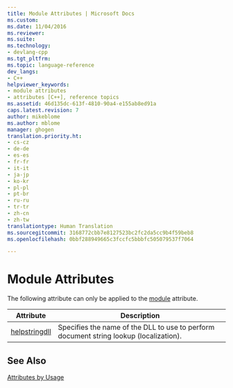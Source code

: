 ```yaml
---
title: Module Attributes | Microsoft Docs
ms.custom: 
ms.date: 11/04/2016
ms.reviewer: 
ms.suite: 
ms.technology:
- devlang-cpp
ms.tgt_pltfrm: 
ms.topic: language-reference
dev_langs:
- C++
helpviewer_keywords:
- module attributes
- attributes [C++], reference topics
ms.assetid: 46d135dc-613f-4810-90a4-e155ab8ed91a
caps.latest.revision: 7
author: mikeblome
ms.author: mblome
manager: ghogen
translation.priority.ht:
- cs-cz
- de-de
- es-es
- fr-fr
- it-it
- ja-jp
- ko-kr
- pl-pl
- pt-br
- ru-ru
- tr-tr
- zh-cn
- zh-tw
translationtype: Human Translation
ms.sourcegitcommit: 3168772cbb7e8127523bc2fc2da5cc9b4f59beb8
ms.openlocfilehash: 0bbf288949665c3fccfc5bbbfc505079537f7064

---
```

# Module Attributes
The following attribute can only be applied to the [module](../windows/module-cpp.md) attribute.  
  
|Attribute|Description|  
|---------------|-----------------|  
|[helpstringdll](../windows/helpstringdll.md)|Specifies the name of the DLL to use to perform document string lookup (localization).|  
  
## See Also  
 [Attributes by Usage](../windows/attributes-by-usage.md)


<!--HONumber=Jan17_HO2-->


